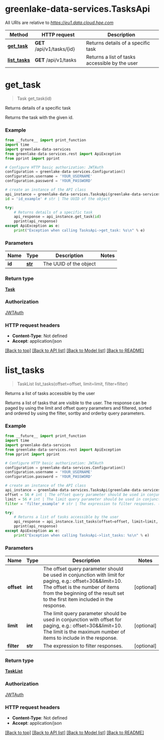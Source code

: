 # greenlake-data-services.TasksApi

All URIs are relative to *https://eu1.data.cloud.hpe.com*

Method | HTTP request | Description
------------- | ------------- | -------------
[**get_task**](TasksApi.md#get_task) | **GET** /api/v1/tasks/{id} | Returns details of a specific task
[**list_tasks**](TasksApi.md#list_tasks) | **GET** /api/v1/tasks | Returns a list of tasks accessible by the user


# **get_task**
> Task get_task(id)

Returns details of a specific task

Returns the task with the given id.

### Example
```python
from __future__ import print_function
import time
import greenlake-data-services
from greenlake-data-services.rest import ApiException
from pprint import pprint

# Configure HTTP basic authorization: JWTAuth
configuration = greenlake-data-services.Configuration()
configuration.username = 'YOUR_USERNAME'
configuration.password = 'YOUR_PASSWORD'

# create an instance of the API class
api_instance = greenlake-data-services.TasksApi(greenlake-data-services.ApiClient(configuration))
id = 'id_example' # str | The UUID of the object

try:
    # Returns details of a specific task
    api_response = api_instance.get_task(id)
    pprint(api_response)
except ApiException as e:
    print("Exception when calling TasksApi->get_task: %s\n" % e)
```

### Parameters

Name | Type | Description  | Notes
------------- | ------------- | ------------- | -------------
 **id** | [**str**](.md)| The UUID of the object | 

### Return type

[**Task**](Task.md)

### Authorization

[JWTAuth](../README.md#JWTAuth)

### HTTP request headers

 - **Content-Type**: Not defined
 - **Accept**: application/json

[[Back to top]](#) [[Back to API list]](../README.md#documentation-for-api-endpoints) [[Back to Model list]](../README.md#documentation-for-models) [[Back to README]](../README.md)

# **list_tasks**
> TaskList list_tasks(offset=offset, limit=limit, filter=filter)

Returns a list of tasks accessible by the user

Returns a list of tasks that are visible to the user. The response can be paged by using the limit and offset query parameters and filtered, sorted and ordered by using the filter, sortby and orderby query parameters. 

### Example
```python
from __future__ import print_function
import time
import greenlake-data-services
from greenlake-data-services.rest import ApiException
from pprint import pprint

# Configure HTTP basic authorization: JWTAuth
configuration = greenlake-data-services.Configuration()
configuration.username = 'YOUR_USERNAME'
configuration.password = 'YOUR_PASSWORD'

# create an instance of the API class
api_instance = greenlake-data-services.TasksApi(greenlake-data-services.ApiClient(configuration))
offset = 56 # int | The offset query parameter should be used in conjunction with limit for paging, e.g.: offset=30&&limit=10. The offset is the number of items from the beginning of the result set to the first item included in the response.  (optional)
limit = 56 # int | The limit query parameter should be used in conjunction with offset for paging, e.g.: offset=30&&limit=10. The limit is the maximum number of items to include in the response.  (optional)
filter = 'filter_example' # str | The expression to filter responses. (optional)

try:
    # Returns a list of tasks accessible by the user
    api_response = api_instance.list_tasks(offset=offset, limit=limit, filter=filter)
    pprint(api_response)
except ApiException as e:
    print("Exception when calling TasksApi->list_tasks: %s\n" % e)
```

### Parameters

Name | Type | Description  | Notes
------------- | ------------- | ------------- | -------------
 **offset** | **int**| The offset query parameter should be used in conjunction with limit for paging, e.g.: offset&#x3D;30&amp;&amp;limit&#x3D;10. The offset is the number of items from the beginning of the result set to the first item included in the response.  | [optional] 
 **limit** | **int**| The limit query parameter should be used in conjunction with offset for paging, e.g.: offset&#x3D;30&amp;&amp;limit&#x3D;10. The limit is the maximum number of items to include in the response.  | [optional] 
 **filter** | **str**| The expression to filter responses. | [optional] 

### Return type

[**TaskList**](TaskList.md)

### Authorization

[JWTAuth](../README.md#JWTAuth)

### HTTP request headers

 - **Content-Type**: Not defined
 - **Accept**: application/json

[[Back to top]](#) [[Back to API list]](../README.md#documentation-for-api-endpoints) [[Back to Model list]](../README.md#documentation-for-models) [[Back to README]](../README.md)

